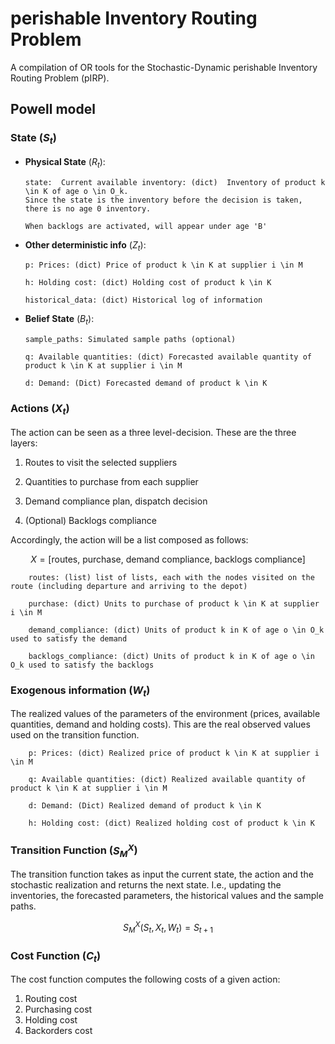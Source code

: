 # perishable Inventory Routing Problem
A compilation of OR tools for the Stochastic-Dynamic perishable Inventory Routing Problem (pIRP).

## Powell model

### State ($S_t$)
-   **Physical State** ($R_t$):

        state:  Current available inventory: (dict)  Inventory of product k \in K of age o \in O_k. 
        Since the state is the inventory before the decision is taken, there is no age 0 inventory.
                
        When backlogs are activated, will appear under age 'B'   
                                           

-   **Other deterministic info** ($Z_t$):

        p: Prices: (dict) Price of product k \in K at supplier i \in M
    
        h: Holding cost: (dict) Holding cost of product k \in K
    
        historical_data: (dict) Historical log of information
    
-   **Belief State** ($B_t$):
    
        sample_paths: Simulated sample paths (optional)

        q: Available quantities: (dict) Forecasted available quantity of product k \in K at supplier i \in M

        d: Demand: (Dict) Forecasted demand of product k \in K


### Actions ($X_t$)
The action can be seen as a three level-decision. These are the three layers:

1. Routes to visit the selected suppliers

2. Quantities to purchase from each supplier

3. Demand compliance plan, dispatch decision

4. (Optional) Backlogs compliance

Accordingly, the action will be a list composed as follows:

$$ X = [\text{routes, purchase, demand compliance, backlogs compliance}] $$

        routes: (list) list of lists, each with the nodes visited on the route (including departure and arriving to the depot)

        purchase: (dict) Units to purchase of product k \in K at supplier i \in M

        demand_compliance: (dict) Units of product k in K of age o \in O_k used to satisfy the demand

        backlogs_compliance: (dict) Units of product k in K of age o \in O_k used to satisfy the backlogs

### Exogenous information ($W_t$)
The realized values of the parameters of the environment (prices, available quantities, demand and holding costs). This are the real observed values used on the transition function.

        p: Prices: (dict) Realized price of product k \in K at supplier i \in M
    
        q: Available quantities: (dict) Realized available quantity of product k \in K at supplier i \in M
        
        d: Demand: (Dict) Realized demand of product k \in K
    
        h: Holding cost: (dict) Realized holding cost of product k \in K


### Transition Function ($S_M^X$)
The transition function takes as input the current state, the action and the stochastic realization and returns the next state. I.e., updating the inventories, the forecasted parameters, the historical values and the sample paths. 

$$
S_M^X(S_t, X_t, W_t)=S_{t+1}
$$

### Cost Function ($C_t$)
The cost function computes the following costs of a given action:

1. Routing cost
2. Purchasing cost
3. Holding cost
4. Backorders cost


